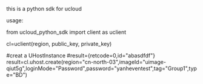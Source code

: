 this is a python sdk for ucloud

usage:

from ucloud_python_sdk import client as uclient

cl=uclient(region, public_key, private_key)

#creat a UHostInstance
#result={retcode=0,id="abasdfdf"}
result=cl.uhost.create(region="cn-north-03",imageId="uimage-qiut5g",loginMode="Password",password="yanheventest",tag="Group1",type="BD")

